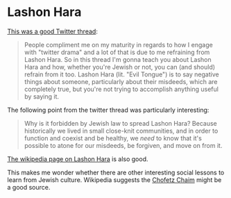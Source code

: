 # Lashon Hara

[This was a good Twitter thread](https://twitter.com/DataPup_/status/1121104622641451009):

> People compliment me on my maturity in regards to how I engage with "twitter drama" and a lot of that is due to me refraining from Lashon Hara. So in this thread I'm gonna teach you about Lashon Hara and how, whether you're Jewish or not, you can (and should) refrain from it too.
> Lashon Hara (lit. "Evil Tongue") is to say negative things about someone, particularly about their misdeeds, which are completely true, but you're not trying to accomplish anything useful by saying it.

The following point from the twitter thread was particularly interesting:

> Why is it forbidden by Jewish law to spread Lashon Hara? Because historically we lived in small close-knit communities, and in order to function and coexist and be healthy, we *need* to know that it's possible to atone for our misdeeds, be forgiven, and move on from it.

[The wikipedia page on Lashon Hara](https://en.wikipedia.org/wiki/Lashon_hara) is also good.

This makes me wonder whether there are other interesting social lessons to learn from Jewish culture.
Wikipedia suggests the [Chofetz Chaim](https://en.wikipedia.org/wiki/Chofetz_Chaim) might be a good source.


